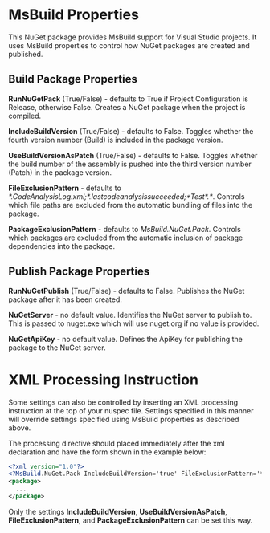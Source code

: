 # MsBuild Properties
This NuGet package provides MsBuild support for Visual Studio projects. It uses MsBuild properties to control how NuGet packages are created and published.

## Build Package Properties
**RunNuGetPack** (True/False) - defaults to True if Project Configuration is Release, otherwise False. Creates a NuGet package when the project is compiled.

**IncludeBuildVersion** (True/False) - defaults to False. Toggles whether the fourth version number (Build) is included in the package version.

**UseBuildVersionAsPatch** (True/False) - defaults to False. Toggles whether the build number of the assembly is pushed into the third version number (Patch) in the package version.

**FileExclusionPattern** - defaults to _\*.CodeAnalysisLog.xml;\*.lastcodeanalysissucceeded;\*Test\*.\*_. Controls which file paths are excluded from the automatic bundling of files into the package.

**PackageExclusionPattern** - defaults to _MsBuild.NuGet.Pack_. Controls which packages are excluded from the automatic inclusion of package dependencies into the package.


## Publish Package Properties
**RunNuGetPublish** (True/False) - defaults to False. Publishes the NuGet package after it has been created.

**NuGetServer** - no default value. Identifies the NuGet server to publish to. This is passed to nuget.exe which will use nuget.org if no value is provided.

**NuGetApiKey** - no default value. Defines the ApiKey for publishing the package to the NuGet server.


# XML Processing Instruction
Some settings can also be controlled by inserting an XML processing instruction at the top of your nuspec file. Settings specified in this manner will override settings specified using MsBuild properties as described above. 

The processing directive should placed immediately after the xml declaration and have the form shown in the example below:

```xml
<?xml version="1.0"?>
<?MsBuild.NuGet.Pack IncludeBuildVersion='true' FileExclusionPattern='*.config'?>
<package>
  ...
</package>
```

Only the settings **IncludeBuildVersion**, **UseBuildVersionAsPatch**, **FileExclusionPattern**, and **PackageExclusionPattern** can be set this way.